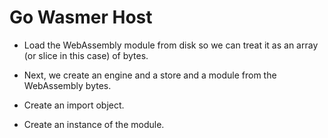 # Go Wasmer Host

* Load the WebAssembly module from disk so we can treat it as an array (or slice in this case) of bytes.

* Next, we create an engine and a store and a module from the WebAssembly bytes. 

* Create an import object.

* Create an instance of the module.

